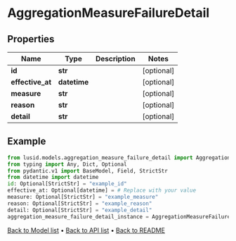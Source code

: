 # AggregationMeasureFailureDetail

## Properties
Name | Type | Description | Notes
------------ | ------------- | ------------- | -------------
**id** | **str** |  | [optional] 
**effective_at** | **datetime** |  | [optional] 
**measure** | **str** |  | [optional] 
**reason** | **str** |  | [optional] 
**detail** | **str** |  | [optional] 
## Example

```python
from lusid.models.aggregation_measure_failure_detail import AggregationMeasureFailureDetail
from typing import Any, Dict, Optional
from pydantic.v1 import BaseModel, Field, StrictStr
from datetime import datetime
id: Optional[StrictStr] = "example_id"
effective_at: Optional[datetime] = # Replace with your value
measure: Optional[StrictStr] = "example_measure"
reason: Optional[StrictStr] = "example_reason"
detail: Optional[StrictStr] = "example_detail"
aggregation_measure_failure_detail_instance = AggregationMeasureFailureDetail(id=id, effective_at=effective_at, measure=measure, reason=reason, detail=detail)

```

[Back to Model list](../README.md#documentation-for-models) &#8226; [Back to API list](../README.md#documentation-for-api-endpoints) &#8226; [Back to README](../README.md)


